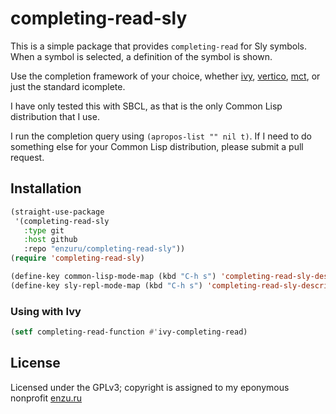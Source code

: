 # completing-read-sly

This is a simple package that provides `completing-read` for Sly symbols. When a symbol is selected, a definition of the symbol is shown.

Use the completion framework of your choice, whether [ivy](https://github.com/abo-abo/swiper), [vertico](https://github.com/minad/vertico), [mct](https://git.sr.ht/~protesilaos/mct), or just the standard icomplete.

I have only tested this with SBCL, as that is the only Common Lisp distribution that I use.

I run the completion query using `(apropos-list "" nil t)`. If I need to do something else for your Common Lisp distribution, please submit a pull request.

## Installation

```lisp
(straight-use-package
 '(completing-read-sly
   :type git
   :host github
   :repo "enzuru/completing-read-sly"))
(require 'completing-read-sly)

(define-key common-lisp-mode-map (kbd "C-h s") 'completing-read-sly-describe-symbol)
(define-key sly-repl-mode-map (kbd "C-h s") 'completing-read-sly-describe-symbol)
```

### Using with Ivy

```lisp
(setf completing-read-function #'ivy-completing-read)
```

## License

Licensed under the GPLv3; copyright is assigned to my eponymous nonprofit [enzu.ru](https://enzu.ru)
